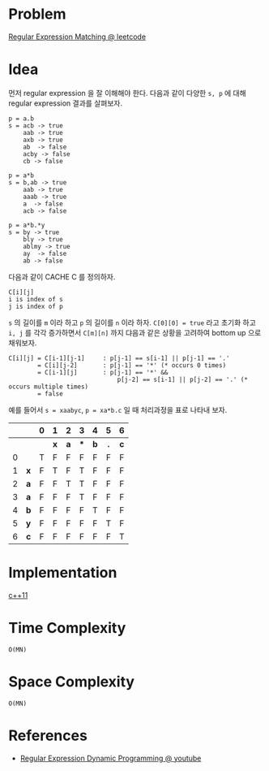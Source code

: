 # Problem

[Regular Expression Matching @ leetcode](https://leetcode.com/explore/interview/card/top-interview-questions-hard/119/backtracking/856/)

# Idea

먼저 regular expression 을 잘 이해해야 한다.  다음과 같이 다양한 `s,
p` 에 대해 regular expression 결과를 살펴보자. 

```
p = a.b
s = acb -> true
    aab -> true
    axb -> true
    ab  -> false
    acby -> false
    cb -> false
```

```
p = a*b
s = b,ab -> true
    aab -> true
    aaab -> true
    a  -> false
    acb -> false
```

```
p = a*b.*y
s = by -> true
    bly -> true
    ablmy -> true
    ay  -> false
    ab -> false
```

다음과 같이 CACHE C 를 정의하자.

```
C[i][j]
i is index of s
j is index of p
```

`s` 의 길이를 `m` 이라 하고 `p` 의 길이를 `n` 이라 하자.  `C[0][0] =
true` 라고 초기화 하고 `i, j` 를 각각 증가하면서 `C[m][n]` 까지 댜음과
같은 상황을 고려하여 bottom up 으로 채워보자.

```
C[i][j] = C[i-1][j-1]     : p[j-1] == s[i-1] || p[j-1] == '.'
        = C[i][j-2]       : p[j-1] == '*' (* occurs 0 times)
        = C[i-1][j]       : p[j-1] == '*' &&
                              p[j-2] == s[i-1] || p[j-2] == '.' (* occurs multiple times)
        = false
```

예를 들어서 `s = xaabyc`, `p = xa*b.c` 일 때 처리과정을 표로 나타내 보자.

|   |       | 0 | 1 | 2 | 3 | 4 | 5 | 6 |
|:-:|:-----:|:-:|:-:|:-:|:-:|:-:|:-:|:-:|
|   |       |   | **x** | **a** | **\*** | **b** | **.** | **c** |
| 0 |       | T | F | F | F | F | F | F |
| 1 | **x** | F | T | F | T | F | F | F |
| 2 | **a** | F | F | T | T | F | F | F |
| 3 | **a** | F | F | F | T | F | F | F |
| 4 | **b** | F | F | F | F | T | F | F |
| 5 | **y** | F | F | F | F | F | T | F |
| 6 | **c** | F | F | F | F | F | F | T |

# Implementation

[c++11](a.cpp)

# Time Complexity

```
O(MN)
```

# Space Complexity

```
O(MN)
```

# References

* [Regular Expression Dynamic Programming @ youtube](https://www.youtube.com/watch?v=l3hda49XcDE&list=PLrmLmBdmIlpuE5GEMDXWf0PWbBD9Ga1lO)